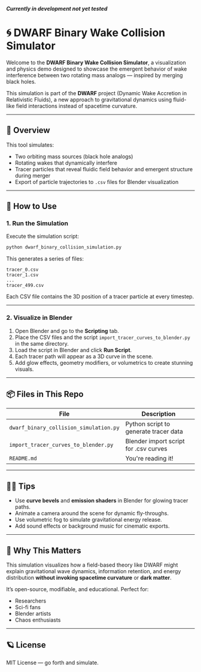 ***Currently in development not yet tested***


# 🌀 DWARF Binary Wake Collision Simulator

Welcome to the **DWARF Binary Wake Collision Simulator**, a visualization and physics demo designed to showcase the emergent behavior of wake interference between two rotating mass analogs — inspired by merging black holes.

This simulation is part of the **DWARF** project (Dynamic Wake Accretion in Relativistic Fluids), a new approach to gravitational dynamics using fluid-like field interactions instead of spacetime curvature.

---

## 🌌 Overview

This tool simulates:
- Two orbiting mass sources (black hole analogs)
- Rotating wakes that dynamically interfere
- Tracer particles that reveal fluidic field behavior and emergent structure during merger
- Export of particle trajectories to `.csv` files for Blender visualization

---

## 🔧 How to Use

### 1. Run the Simulation

Execute the simulation script:

```bash
python dwarf_binary_collision_simulation.py
```

This generates a series of files:
```
tracer_0.csv
tracer_1.csv
...
tracer_499.csv
```

Each CSV file contains the 3D position of a tracer particle at every timestep.

---

### 2. Visualize in Blender

1. Open Blender and go to the **Scripting** tab.
2. Place the CSV files and the script `import_tracer_curves_to_blender.py` in the same directory.
3. Load the script in Blender and click **Run Script**.
4. Each tracer path will appear as a 3D curve in the scene.
5. Add glow effects, geometry modifiers, or volumetrics to create stunning visuals.

---

## 📦 Files in This Repo

| File | Description |
|------|-------------|
| `dwarf_binary_collision_simulation.py` | Python script to generate tracer data |
| `import_tracer_curves_to_blender.py` | Blender import script for .csv curves |
| `README.md` | You're reading it! |

---

## 🧙‍♂️ Tips

- Use **curve bevels** and **emission shaders** in Blender for glowing tracer paths.
- Animate a camera around the scene for dynamic fly-throughs.
- Use volumetric fog to simulate gravitational energy release.
- Add sound effects or background music for cinematic exports.

---

## 🤯 Why This Matters

This simulation visualizes how a field-based theory like DWARF might explain gravitational wave dynamics, information retention, and energy distribution **without invoking spacetime curvature** or **dark matter**.

It’s open-source, modifiable, and educational. Perfect for:
- Researchers
- Sci-fi fans
- Blender artists
- Chaos enthusiasts

---

## 🪐 License

MIT License — go forth and simulate.
